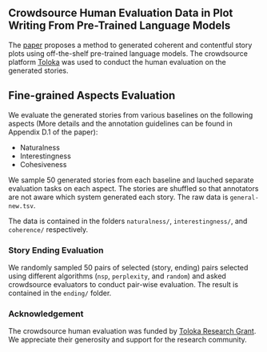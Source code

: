 ## Crowdsource Human Evaluation Data in Plot Writing From Pre-Trained Language Models

The [paper](https://arxiv.org/abs/2206.03021) proposes a method to generated coherent and contentful story plots using off-the-shelf pre-trained language models. The crowdsource platform [Toloka](https://toloka.ai/) was used to conduct the human evaluation on the generated stories.

## Fine-grained Aspects Evaluation

We evaluate the generated stories from various baselines on the following aspects (More details and the annotation guidelines can be found in Appendix D.1 of the paper): 

- Naturalness
- Interestingness
- Cohesiveness

We sample 50 generated stories from each baseline and lauched separate evaluation tasks on each aspect. The stories are shuffled so that annotators are not aware which system generated each story. The raw data is `general-new.tsv`.

The data is contained in the folders `naturalness/`, `interestingness/`, and `coherence/` respectively. 

### Story Ending Evaluation

We randomly sampled 50 pairs of selected (story, ending) pairs selected using different algorithms (`nsp`, `perplexity`, and `random`) and asked crowdsource evaluators to conduct pair-wise evaluation. The result is contained in the `ending/` folder.

### Acknowledgement

The crowdsource human evaluation was funded by [Toloka Research Grant](https://toloka.ai/grants/). We appreciate their generosity and support for the research community.